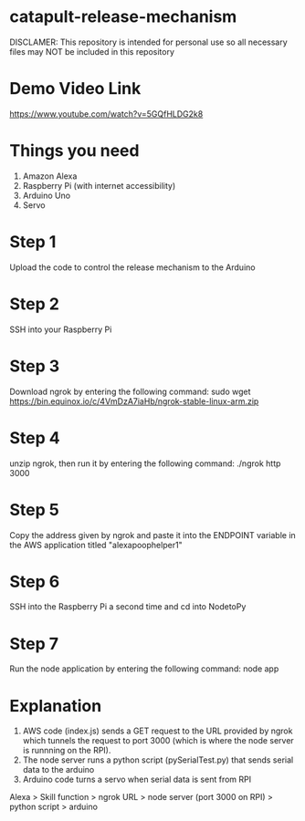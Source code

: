 # catapult-release-mechanism
DISCLAMER: This repository is intended for personal use so all necessary files may NOT be included in this repository

# Demo Video Link
https://www.youtube.com/watch?v=5GQfHLDG2k8

# Things you need
1. Amazon Alexa
2. Raspberry Pi (with internet accessibility)
3. Arduino Uno
4. Servo 

# Step 1
Upload the code to control the release mechanism to the Arduino

# Step 2
SSH into your Raspberry Pi 

# Step 3
Download ngrok by entering the following command: sudo wget https://bin.equinox.io/c/4VmDzA7iaHb/ngrok-stable-linux-arm.zip

# Step 4
unzip ngrok, then run it by entering the following command: ./ngrok http 3000

# Step 5
Copy the address given by ngrok and paste it into the ENDPOINT variable in the AWS application titled "alexapoophelper1"

# Step 6
SSH into the Raspberry Pi a second time and cd into NodetoPy

# Step 7 
Run the node application by entering the following command: node app

# Explanation
1. AWS code (index.js) sends a GET request to the URL provided by ngrok which tunnels the request to port 3000 (which is where the node server is runnning on the RPI).
2. The node server runs a python script (pySerialTest.py) that sends serial data to the arduino
3. Arduino code turns a servo when serial data is sent from RPI

Alexa > Skill function > ngrok URL > node server (port 3000 on RPI) > python script > arduino 


